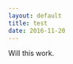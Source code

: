 ```yaml
---
layout: default
title: test
date: 2016-11-20
---
```

<style>
splashpage {
   background: #fff url('/assets/greysplash.png') no-repeat center;
   background-size: cover;
   height: 100%;
   position: absolute
   top: 0vh;
   left: 0px;
   
   p {
      margin: 0;
      left: 35vw;
      top: 23%
   }
}
</style>
<div class="splashpage">
  <p>
    Will this work.
  </p>
</div>
